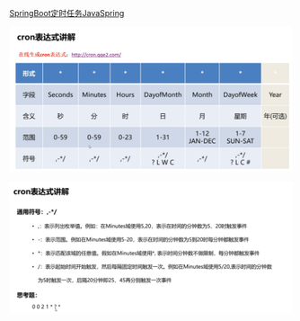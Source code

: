 [SpringBoot定时任务JavaSpring](https://www.bilibili.com/video/BV1xJ411G7ff)

![cron表达式](img/cron表达式.png)

![cron表达式](img/cron表达式2.png)

